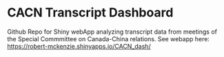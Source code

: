 # CACN Transcript Dashboard

Github Repo for Shiny webApp analyzing transcript data from meetings of the Special Commmittee on Canada-China relations. See webapp here: https://robert-mckenzie.shinyapps.io/CACN_dash/
